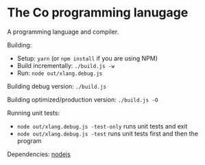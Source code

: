 # The Co programming lanugage

A programming language and compiler.

Building:
- Setup: `yarn` (or `npm install` if you are using NPM)
- Build incrementally: `./build.js -w`
- Run: `node out/xlang.debug.js`

Building debug version: `./build.js`

Building optimized/production version: `./build.js -O`

Running unit tests:
- `node out/xlang.debug.js -test-only` runs unit tests and exit
- `node out/xlang.debug.js -test` runs unit tests first and then the program

Dependencies: [nodejs](https://nodejs.org/)
